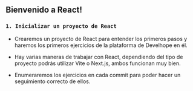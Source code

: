 ## **Bienvenido a React!**

### **`1. Inicializar un proyecto de React`**

  - Crearemos un proyecto de React para entender los primeros pasos y haremos los primeros ejercicios de la plataforma de Develhope en él.

  - Hay varias maneras de trabajar con React, dependiendo del tipo de proyecto podrás utilizar Vite o Next.js, ambos funcionan muy bien.

  - Enumeraremos los ejercicios en cada commit para poder hacer un seguimiento correcto de ellos.
